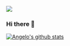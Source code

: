 ![](https://komarev.com/ghpvc/?username=swjmj&color=orange)

### Hi there 👋

<!--
**swjmj/swjmj** is a ✨ _special_ ✨ repository because its `README.md` (this file) appears on your GitHub profile.

Here are some ideas to get you started:

- 🔭 I’m currently working on ...
- 🌱 I’m currently learning ...
- 👯 I’m looking to collaborate on ...
- 🤔 I’m looking for help with ...
- 💬 Ask me about ...
- 📫 How to reach me: ...
- 😄 Pronouns: ...
- ⚡ Fun fact: ...
-->

[![Angelo's github stats](https://github-readme-stats.vercel.app/api?username=swjmj)](https://github.com/anuraghazra/github-readme-stats&theme=slateorange)
